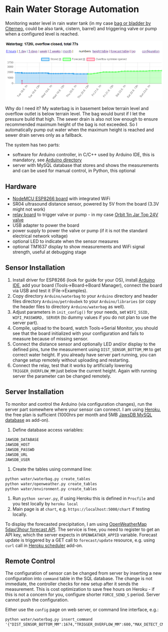 # Rain Water Storage Automation

Monitoring water level in rain water tank (in my case [bag or bladder by Citerneo](https://www.citerneo.eu/rainwater), could be also tank, cistern, barrel) and triggering valve or pump when a configured level is reached.

![screenshot of water level chart](docs/images/screenshot-waterbag-control-server-chart.png?raw=true)

Why do I need it? My waterbag is in basement below terrain level and overflow outlet is below terrain level. The bag would burst if I let the pressure build that high. The sewer drain is also not low enough to ensure recommended maximum height of the bag is not exceeded. So I automatically pump out water when the maximum height is reached and sewer drain serves only as a fallback.

The system has two parts:

- software for Arduino controller, in C/C++ used by Arduino IDE, this is mandatory, see [Arduino directory](https://github.com/petrdoubek/waterbag-control/tree/master/Arduino)
- server with MySQL database that stores and shows the measurements and can be used for manual control, in Python, this optional

## Hardware

- [NodeMCU ESP8266 board](https://www.nodemcu.com/index_en.html) with integrated WiFi
- SR04 ultrasound distance sensor, powered by 5V from the board (3.3V might not work)
- [relay board](https://www.aliexpress.com/w/wholesale-2-channel-5V-relay.html) to trigger valve or pump - in my case [Orbit 1in Jar Top 24V valve](https://www.orbitonline.com/products/sprinkler-systems/valves/plastic-valves/automatic-jar-top/1-male-threaded-in-line-jar-top-sprinkler-control-valve-218)
- USB adapter to power the board
- power supply to power the valve or pump (if it is not the standard electrical network voltage)
- optional LED to indicate when the sensor measures
- optional TM1637 display to show measurements and WiFi signal strength, useful at debugging stage

## Sensor Installation

1. Install driver for ESP8266 (look for guide for your OS), install [Arduino IDE](https://www.arduino.cc/en/Main/Software), add your board (Tools->Board->Board Manager), connect the board via USB and test it (File->Examples).
1. Copy directory `Arduino/waterbag` to your `Arduino` directory and header files directory `Arduino/petrdoubek` to your `Arduino/libraries` (or copy the header files to directory `Arduino/waterbag` as well).
1. Adjust parameters in `init_config()` for your needs, set `WIFI_SSID, WIFI_PASSWORD, SERVER` (to dummy values if you do not plan to use the server part).
1. Compile, upload to the board, watch Tools->Serial Monitor, you should see that the board initialized with your configuration and fails to measure because of missing sensor.
1. Connect the distance sensor and optionally LED and/or display to the defined pins, tune the measurement using `DIST_SENSOR_BOTTOM_MM` to get correct water height. If you already have server part running, you can change setup remotely without uploading and restarting.
1. Connect the relay, test that it works by artificially lowering `TRIGGER_OVERFLOW_MM` just below the current height. Again with running server the parameter can be changed remotely.

## Server Installation

To monitor and control the Arduino (via configuration changes), run the server part somewhere where your sensor can connect. I am using [Heroku](https://www.heroku.com/), the free plan is sufficient (1000hrs per month and 5MB [JawsDB MySQL database](https://elements.heroku.com/addons/jawsdb) as add-on).

1. Define database access variables:

```
JAWSDB_DATABASE
JAWSDB_HOST
JAWSDB_PASSWD
JAWSDB_URL
JAWSDB_USER
```

1. Create the tables using command line:

```
python water/waterbag.py create_tables
python water/openweather.py create_tables
python water/environment.py create_tables
```

1. Run `python server.py`, if using Heroku this is defined in `Procfile` and you test locally by `heroku local`
1. Main page is at `chart`, e.g. `https://localhost:5000/chart` if testing locally.

To display the forecasted precipitation, I am using [OpenWeatherMap 5day/3hour forecast API](https://openweathermap.org/forecast5). The service is free, you need to register to get an API key, which the server expects in `OPENWEATHER_APPID` variable. Forecast update is triggered by a GET call to `forecast/update` resource, e.g. using `curl` call in [Heroku scheduler](https://elements.heroku.com/addons/scheduler) add-on.

## Remote Control

The configuration of sensor can be changed from server by inserting a new configuration into `command` table in the SQL database. The change is not immediate, the controller checks for new setup after it sends the measurement. This is cost optimization to save free hours on Heroku - if this is not a concern for you, configure shorter `FORCE_SEND_S` period. Server cannot push the configuration.

Either use the `config` page on web server, or command line interface, e.g.:

```
python water/waterbag.py insert_command '{"DIST_SENSOR_BOTTOM_MM":1674,"TRIGGER_OVERFLOW_MM":600,"MAX_DETECT_CM":300,"N_PINGS":9,"MIN_CHANGE_MM":3,"CYCLE_MEASURE_S":2,"CYCLE_SEND_S":60,"FORCE_SEND_S":7200,"WIFI_TIMEOUT_S":30}'
```
